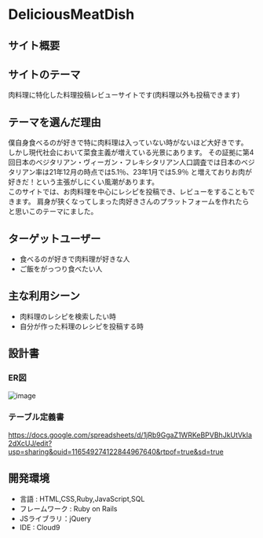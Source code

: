 # DeliciousMeatDish

## サイト概要

## サイトのテーマ
肉料理に特化した料理投稿レビューサイトです(肉料理以外も投稿できます)

## テーマを選んだ理由
僕自身食べるのが好きで特に肉料理は入っていない時がないほど大好きです。</br>
しかし現代社会において菜食主義が増えている光景にあります。
その証拠に第4回日本のベジタリアン・ヴィーガン・フレキシタリアン人口調査では日本のベジタリアン率は21年12月の時点では5.1％、23年1月では5.9％
と増えておりお肉が好きだ！という主張がしにくい風潮があります。</br>
このサイトでは、お肉料理を中心にレシピを投稿でき、レビューをすることもできます。
肩身が狭くなってしまった肉好きさんのプラットフォームを作れたらと思いこのテーマにました。

## ターゲットユーザー
- 食べるのが好きで肉料理が好きな人
- ご飯をがっつり食べたい人

## 主な利用シーン
- 肉料理のレシピを検索したい時
- 自分が作った料理のレシピを投稿する時

## 設計書
### ER図
![image](https://github.com/hiro1670/Delicious_Meat_Dish/assets/141907177/d0b666c5-6194-4d58-a0a4-36b77fe51bdc)

### テーブル定義書
https://docs.google.com/spreadsheets/d/1jRb9GgaZ1WRKeBPVBhJkUtVkIa2dXcUJ/edit?usp=sharing&ouid=116549274122844967640&rtpof=true&sd=true




## 開発環境
- 言語 : HTML,CSS,Ruby,JavaScript,SQL
- フレームワーク : Ruby on Rails
- JSライブラリ：jQuery
- IDE : Cloud9

